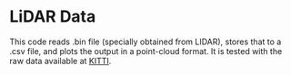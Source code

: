 # LiDAR Data
This code reads .bin file (specially obtained from LIDAR), stores that to a .csv file, and plots the output in a point-cloud format.
It is tested with the raw data available at [KITTI](http://www.cvlibs.net/datasets/kitti/raw_data.php).


